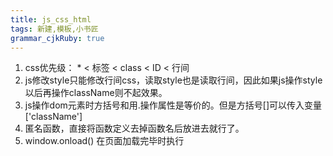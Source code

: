 ```yaml
---
title: js_css_html 
tags: 新建,模板,小书匠
grammar_cjkRuby: true
---
```


 1. css优先级： \* < 标签 < class < ID < 行间
 2. js修改style只能修改行间css，读取style也是读取行间，因此如果js操作style以后再操作className则不起效果。
 3. js操作dom元素时方括号和用.操作属性是等价的。但是方括号[]可以传入变量['className']
 4. 匿名函数，直接将函数定义去掉函数名后放进去就行了。
 5. window.onload() 在页面加载完毕时执行